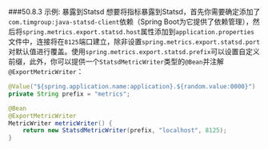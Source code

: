 ###50.8.3 示例: 暴露到Statsd
想要将指标暴露到Statsd，首先你需要确定添加了`com.timgroup:java-statsd-client`依赖（Spring Boot为它提供了依赖管理），然后将`spring.metrics.export.statsd.host`属性添加到`application.properties`文件中，连接将在`8125`端口建立，除非设置`spring.metrics.export.statsd.port`对默认值进行覆盖。使用`spring.metrics.export.statsd.prefix`可以设置自定义前缀，此外，你可以提供一个`StatsdMetricWriter`类型的`@Bean`并注解`@ExportMetricWriter`：
```java
@Value("${spring.application.name:application}.${random.value:0000}")
private String prefix = "metrics";

@Bean
@ExportMetricWriter
MetricWriter metricWriter() {
	return new StatsdMetricWriter(prefix, "localhost", 8125);
}
```
